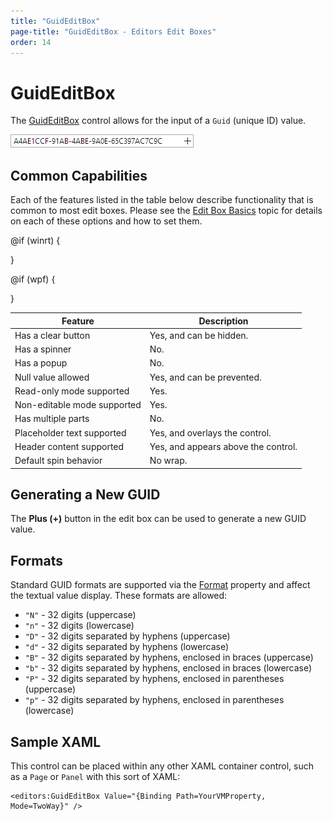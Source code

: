 ```yaml
---
title: "GuidEditBox"
page-title: "GuidEditBox - Editors Edit Boxes"
order: 14
---
```

# GuidEditBox

The [GuidEditBox](xref:@ActiproUIRoot.Controls.Editors.GuidEditBox) control allows for the input of a `Guid` (unique ID) value.

![Screenshot](../images/guideditbox.png)

## Common Capabilities

Each of the features listed in the table below describe functionality that is common to most edit boxes.  Please see the [Edit Box Basics](parteditboxbase.md) topic for details on each of these options and how to set them.

<table>
<thead>

<tr>
<th>Feature</th>
<th>Description</th>
</tr>

</thead>
<tbody>

@if (winrt) {
<tr>
<td>Has a clear button</td>
<td>Yes, and can be hidden.</td>
</tr>
}

@if (wpf) {
<tr>
<td>Has a spinner</td>
<td>No.</td>
</tr>
}

<tr>
<td>Has a popup</td>
<td>No.</td>
</tr>

<tr>
<td>Null value allowed</td>
<td>Yes, and can be prevented.</td>
</tr>

<tr>
<td>Read-only mode supported</td>
<td>Yes.</td>
</tr>

<tr>
<td>Non-editable mode supported</td>
<td>Yes.</td>
</tr>

<tr>
<td>Has multiple parts</td>
<td>No.</td>
</tr>

<tr>
<td>Placeholder text supported</td>
<td>Yes, and overlays the control.</td>
</tr>

<tr>
<td>Header content supported</td>
<td>Yes, and appears above the control.</td>
</tr>

<tr>
<td>Default spin behavior</td>
<td>No wrap.</td>
</tr>

</tbody>
</table>

## Generating a New GUID

The **Plus (+)** button in the edit box can be used to generate a new GUID value.

## Formats

Standard GUID formats are supported via the [Format](xref:@ActiproUIRoot.Controls.Editors.GuidEditBox.Format) property and affect the textual value display.  These formats are allowed:

- `"N"` - 32 digits (uppercase)
- `"n"` - 32 digits (lowercase)
- `"D"` - 32 digits separated by hyphens (uppercase)
- `"d"` - 32 digits separated by hyphens (lowercase)
- `"B"` - 32 digits separated by hyphens, enclosed in braces (uppercase)
- `"b"` - 32 digits separated by hyphens, enclosed in braces (lowercase)
- `"P"` - 32 digits separated by hyphens, enclosed in parentheses (uppercase)
- `"p"` - 32 digits separated by hyphens, enclosed in parentheses (lowercase)

## Sample XAML

This control can be placed within any other XAML container control, such as a `Page` or `Panel` with this sort of XAML:

```xaml
<editors:GuidEditBox Value="{Binding Path=YourVMProperty, Mode=TwoWay}" />
```
